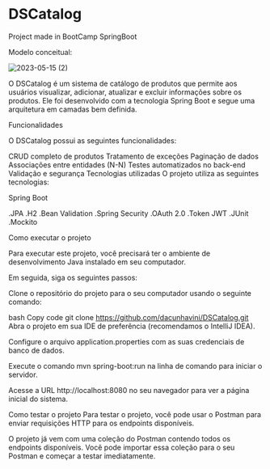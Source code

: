 # DSCatalog
Project made in BootCamp SpringBoot

Modelo conceitual:

![2023-05-15 (2)](https://github.com/ViniciusDaCunha/DSCatalog/assets/99222396/b013c6db-036c-489a-a726-bcc21d6d4211)

O DSCatalog é um sistema de catálogo de produtos que permite aos usuários visualizar, adicionar, atualizar e excluir informações sobre os produtos. Ele foi desenvolvido com a tecnologia Spring Boot e segue uma arquitetura em camadas bem definida.

Funcionalidades

O DSCatalog possui as seguintes funcionalidades:

CRUD completo de produtos
Tratamento de exceções
Paginação de dados
Associações entre entidades (N-N)
Testes automatizados no back-end
Validação e segurança
Tecnologias utilizadas
O projeto utiliza as seguintes tecnologias:

Spring Boot

.JPA
.H2
.Bean Validation
.Spring Security
.OAuth 2.0
.Token JWT
.JUnit
.Mockito


Como executar o projeto

Para executar este projeto, você precisará ter o ambiente de desenvolvimento Java instalado em seu computador.

Em seguida, siga os seguintes passos:

Clone o repositório do projeto para o seu computador usando o seguinte comando:

bash
Copy code
git clone https://github.com/dacunhavini/DSCatalog.git
Abra o projeto em sua IDE de preferência (recomendamos o IntelliJ IDEA).

Configure o arquivo application.properties com as suas credenciais de banco de dados.

Execute o comando mvn spring-boot:run na linha de comando para iniciar o servidor.

Acesse a URL http://localhost:8080 no seu navegador para ver a página inicial do sistema.

Como testar o projeto
Para testar o projeto, você pode usar o Postman para enviar requisições HTTP para os endpoints disponíveis.

O projeto já vem com uma coleção do Postman contendo todos os endpoints disponíveis. Você pode importar essa coleção para o seu Postman e começar a testar imediatamente.

